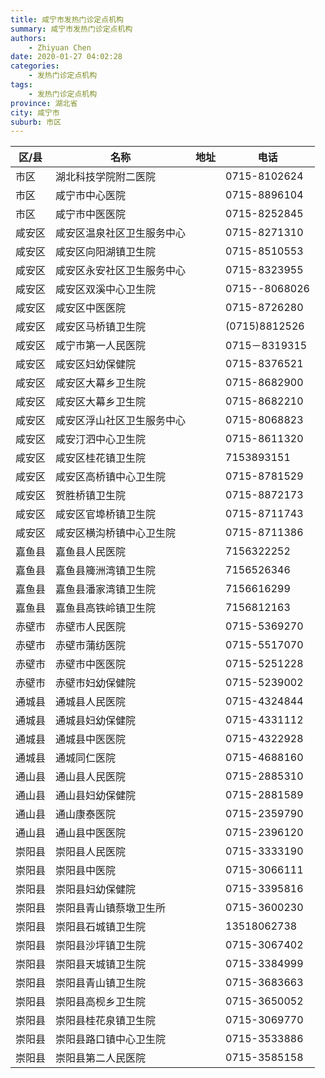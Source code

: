 ```yaml
---
title: 咸宁市发热门诊定点机构
summary: 咸宁市发热门诊定点机构
authors: 
    - Zhiyuan Chen
date: 2020-01-27 04:02:28
categories: 
    - 发热门诊定点机构
tags: 
    - 发热门诊定点机构
province: 湖北省
city: 咸宁市
suburb: 市区
---
```


|  区/县  |  名称  |  地址  |  电话  |
|------|-------|------|------|
|  市区  |  湖北科技学院附二医院  |    |  0715-8102624  
|  市区  |  咸宁市中心医院  |    |  0715-8896104  
|  市区  |  咸宁市中医医院  |    |  0715-8252845  
|  咸安区  |  咸安区温泉社区卫生服务中心  |    |  0715-8271310  
|  咸安区  |  咸安区向阳湖镇卫生院  |    |  0715-8510553  
|  咸安区  |  咸安区永安社区卫生服务中心  |    |  0715-8323955  
|  咸安区  |  咸安区双溪中心卫生院  |    |  0715--8068026  
|  咸安区  |  咸安区中医医院  |    |  0715-8726280  
|  咸安区  |  咸安区马桥镇卫生院  |    |  (0715)8812526  
|  咸安区  |  咸宁市第一人民医院  |    |  0715－8319315  
|  咸安区  |  咸安区妇幼保健院  |    |  0715-8376521  
|  咸安区  |  咸安区大幕乡卫生院  |    |  0715-8682900  
|  咸安区  |  咸安区大幕乡卫生院  |    |  0715-8682210  
|  咸安区  |  咸安区浮山社区卫生服务中心  |    |  0715-8068823  
|  咸安区  |  咸安汀泗中心卫生院  |    |  0715-8611320  
|  咸安区  |  咸安区桂花镇卫生院  |    |  7153893151  
|  咸安区  |  咸安区高桥镇中心卫生院  |    |  0715-8781529  
|  咸安区  |  贺胜桥镇卫生院  |    |  0715-8872173  
|  咸安区  |  咸安区官埠桥镇卫生院  |    |  0715-8711743  
|  咸安区  |  咸安区横沟桥镇中心卫生院  |    |  0715-8711386  
|  嘉鱼县  |  嘉鱼县人民医院  |    |  7156322252  
|  嘉鱼县  |  嘉鱼县簰洲湾镇卫生院  |    |  7156526346  
|  嘉鱼县  |  嘉鱼县潘家湾镇卫生院  |    |  7156616299  
|  嘉鱼县  |  嘉鱼县高铁岭镇卫生院  |    |  7156812163  
|  赤壁市  |  赤壁市人民医院  |    |  0715-5369270  
|  赤壁市  |  赤壁市蒲纺医院  |    |  0715-5517070  
|  赤壁市  |  赤壁市中医医院  |    |  0715-5251228  
|  赤壁市  |  赤壁市妇幼保健院  |    |  0715-5239002  
|  通城县  |  通城县人民医院  |    |  0715-4324844  
|  通城县  |  通城县妇幼保健院  |    |  0715-4331112  
|  通城县  |  通城县中医医院  |    |  0715-4322928  
|  通城县  |  通城同仁医院  |    |  0715-4688160  
|  通山县  |  通山县人民医院  |    |  0715-2885310  
|  通山县  |  通山县妇幼保健院  |    |  0715-2881589  
|  通山县  |  通山康泰医院  |    |  0715-2359790  
|  通山县  |  通山县中医医院  |    |  0715-2396120  
|  崇阳县  |  崇阳县人民医院  |    |  0715-3333190  
|  崇阳县  |  崇阳县中医院  |    |  0715-3066111  
|  崇阳县  |  崇阳县妇幼保健院  |    |  0715-3395816  
|  崇阳县  |  崇阳县青山镇蔡墩卫生所  |    |  0715-3600230  
|  崇阳县  |  崇阳县石城镇卫生院  |    |  13518062738  
|  崇阳县  |  崇阳县沙坪镇卫生院  |    |  0715-3067402  
|  崇阳县  |  崇阳县天城镇卫生院  |    |  0715-3384999  
|  崇阳县  |  崇阳县青山镇卫生院  |    |  0715-3683663  
|  崇阳县  |  崇阳县高枧乡卫生院  |    |  0715-3650052  
|  崇阳县  |  崇阳县桂花泉镇卫生院  |    |  0715-3069770  
|  崇阳县  |  崇阳县路口镇中心卫生院  |    |  0715-3533886  
|  崇阳县  |  崇阳县第二人民医院  |    |  0715-3585158  

